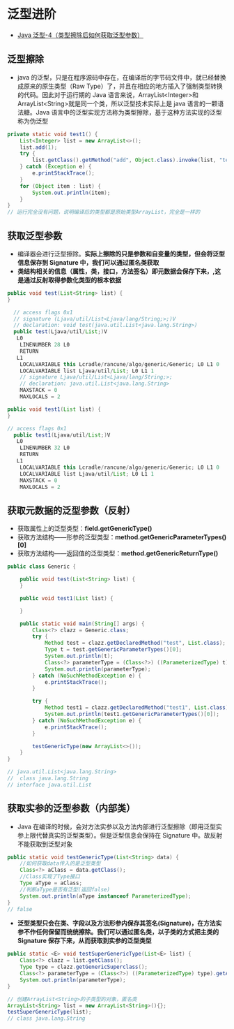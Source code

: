 # 泛型进阶

-   [Java 泛型-4（类型擦除后如何获取泛型参数）](https://www.jianshu.com/p/cb8ff202797c)

## 泛型擦除

-   java 的泛型，只是在程序源码中存在，在编译后的字节码文件中，就已经替换成原来的原生类型（Raw Type）了，并且在相应的地方插入了强制类型转换的代码。因此对于运行期的 Java 语言来说，ArrayList\<Integer>和 ArrayList\<String>就是同一个类，所以泛型技术实际上是 java 语言的一颗语法糖。Java 语言中的泛型实现方法称为类型擦除，基于这种方法实现的泛型称为伪泛型

```java
private static void test1() {
    List<Integer> list = new ArrayList<>();
    list.add(1);
    try {
        list.getClass().getMethod("add", Object.class).invoke(list, "test");
    } catch (Exception e) {
        e.printStackTrace();
    }
    for (Object item : list) {
        System.out.println(item);
    }
}
// 运行完全没有问题，说明编译后的类型都是原始类型ArrayList，完全是一样的
```

## 获取泛型参数

-   编译器会进行泛型擦除。**实际上擦除的只是参数和自变量的类型，但会将泛型信息保存到 Signature 中，我们可以通过匿名类获取**
-   **类结构相关的信息（属性，类，接口，方法签名）即元数据会保存下来，,这是通过反射取得参数化类型的根本依据**

```java
public void test(List<String> list) {
}

  // access flags 0x1
  // signature (Ljava/util/List<Ljava/lang/String;>;)V
  // declaration: void test(java.util.List<java.lang.String>)
  public test(Ljava/util/List;)V
   L0
    LINENUMBER 28 L0
    RETURN
   L1
    LOCALVARIABLE this Lcradle/rancune/algo/generic/Generic; L0 L1 0
    LOCALVARIABLE list Ljava/util/List; L0 L1 1
    // signature Ljava/util/List<Ljava/lang/String;>;
    // declaration: java.util.List<java.lang.String>
    MAXSTACK = 0
    MAXLOCALS = 2

public void test1(List list) {
}

// access flags 0x1
  public test1(Ljava/util/List;)V
   L0
    LINENUMBER 32 L0
    RETURN
   L1
    LOCALVARIABLE this Lcradle/rancune/algo/generic/Generic; L0 L1 0
    LOCALVARIABLE list Ljava/util/List; L0 L1 1
    MAXSTACK = 0
    MAXLOCALS = 2
```

## 获取元数据的泛型参数（反射）

-   获取属性上的泛型类型：**field.getGenericType()**
-   获取方法结构——形参的泛型类型：**method.getGenericParameterTypes()[0]**
-   获取方法结构——返回值的泛型类型：**method.getGenericReturnType()**

```java
public class Generic {

    public void test(List<String> list) {
    }

    public void test1(List list) {

    }

    public static void main(String[] args) {
        Class<?> clazz = Generic.class;
        try {
            Method test = clazz.getDeclaredMethod("test", List.class);
            Type t = test.getGenericParameterTypes()[0];
            System.out.println(t);
            Class<?> parameterType = (Class<?>) ((ParameterizedType) t).getActualTypeArguments()[0];
            System.out.println(parameterType);
        } catch (NoSuchMethodException e) {
            e.printStackTrace();
        }

        try {
            Method test1 = clazz.getDeclaredMethod("test1", List.class);
            System.out.println(test1.getGenericParameterTypes()[0]);
        } catch (NoSuchMethodException e) {
            e.printStackTrace();
        }

        testGenericType(new ArrayList<>());
    }
}

// java.util.List<java.lang.String>
//  class java.lang.String
// interface java.util.List
```

## 获取实参的泛型参数（内部类）

-   Java 在编译的时候，会对方法实参以及方法内部进行泛型擦除（即用泛型实参上限代替真实的泛型类型）。但是泛型信息会保持在 Signature 中。故反射不能获取到泛型对象

```java
public static void testGenericType(List<String> data) {
    //如何获取data传入的是泛型类型
    Class<?> aClass = data.getClass();
    //Class实现了Type接口
    Type aType = aClass;
    //判断aType是否有泛型(返回false)
    System.out.println(aType instanceof ParameterizedType);
}
// false
```

-   **泛型类型只会在类、字段以及方法形参内保存其签名(Signature)，在方法实参不作任何保留而统统擦除。我们可以通过匿名类，以子类的方式把主类的 Signature 保存下来，从而获取到实参的泛型类型**

```java
public static <E> void testSuperGenericType(List<E> list) {
    Class<?> clazz = list.getClass();
    Type type = clazz.getGenericSuperclass();
    Class<?> parameterType = (Class<?>) ((ParameterizedType) type).getActualTypeArguments()[0];
    System.out.println(parameterType);
}

// 创建ArrayList<String>的子类型的对象，匿名类
ArrayList<String> list = new ArrayList<String>(){};
testSuperGenericType(list);
// class java.lang.String
```
